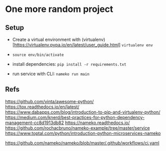 # One more random project

## Setup

- Create a virtual environment with (virtualenv)[https://virtualenv.pypa.io/en/latest/user_guide.html]
`virtualenv env`

- `source env/bin/activate`
- install dependencies: `pip install -r requirements.txt`
- run service with CLI: `nameko run main`

## Refs
https://github.com/vinta/awesome-python/
https://tox.readthedocs.io/en/latest/
https://www.dabapps.com/blog/introduction-to-pip-and-virtualenv-python/
https://medium.com/knerd/best-practices-for-python-dependency-management-cc8d1913db82
https://nameko.readthedocs.io/
https://github.com/rochacbruno/nameko-example/tree/master/service
https://www.toptal.com/python/introduction-python-microservices-nameko

https://github.com/nameko/nameko/blob/master/.github/workflows/ci.yaml